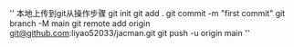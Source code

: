 ''
本地上传到git从操作步骤
git init
git add .
git commit -m "first commit"
git branch -M main
git remote add origin git@github.com:liyao52033/jacman.git
git push -u origin main
''
